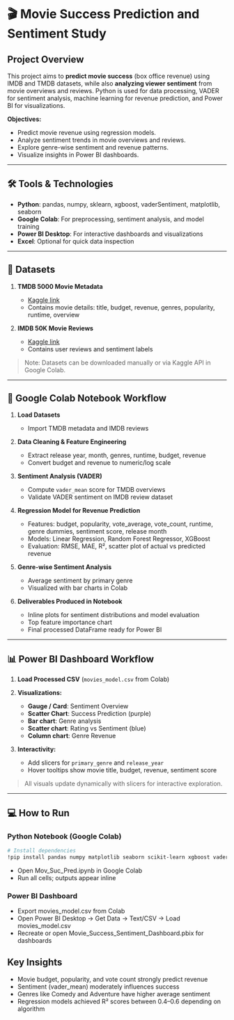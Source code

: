 # 🎬 Movie Success Prediction and Sentiment Study

## Project Overview

This project aims to **predict movie success** (box office revenue) using IMDB and TMDB datasets, while also **analyzing viewer sentiment** from movie overviews and reviews. Python is used for data processing, VADER for sentiment analysis, machine learning for revenue prediction, and Power BI for visualizations.  

**Objectives:**
- Predict movie revenue using regression models.  
- Analyze sentiment trends in movie overviews and reviews.  
- Explore genre-wise sentiment and revenue patterns.  
- Visualize insights in Power BI dashboards.  

---

## 🛠 Tools & Technologies

- **Python**: pandas, numpy, sklearn, xgboost, vaderSentiment, matplotlib, seaborn  
- **Google Colab**: For preprocessing, sentiment analysis, and model training  
- **Power BI Desktop**: For interactive dashboards and visualizations  
- **Excel**: Optional for quick data inspection  

---

## 📂 Datasets

1. **TMDB 5000 Movie Metadata**  
   - [Kaggle link](https://www.kaggle.com/datasets/tmdb/tmdb-movie-metadata)  
   - Contains movie details: title, budget, revenue, genres, popularity, runtime, overview  

2. **IMDB 50K Movie Reviews**  
   - [Kaggle link](https://www.kaggle.com/datasets/lakshmi25npathi/imdb-dataset-of-50k-movie-reviews)  
   - Contains user reviews and sentiment labels  

> Note: Datasets can be downloaded manually or via Kaggle API in Google Colab.

---

## 📝 Google Colab Notebook Workflow

1. **Load Datasets**  
   - Import TMDB metadata and IMDB reviews  

2. **Data Cleaning & Feature Engineering**  
   - Extract release year, month, genres, runtime, budget, revenue  
   - Convert budget and revenue to numeric/log scale  

3. **Sentiment Analysis (VADER)**  
   - Compute `vader_mean` score for TMDB overviews  
   - Validate VADER sentiment on IMDB review dataset  

4. **Regression Model for Revenue Prediction**  
   - Features: budget, popularity, vote_average, vote_count, runtime, genre dummies, sentiment score, release month  
   - Models: Linear Regression, Random Forest Regressor, XGBoost  
   - Evaluation: RMSE, MAE, R², scatter plot of actual vs predicted revenue  

5. **Genre-wise Sentiment Analysis**  
   - Average sentiment by primary genre  
   - Visualized with bar charts in Colab  

6. **Deliverables Produced in Notebook**  
   - Inline plots for sentiment distributions and model evaluation  
   - Top feature importance chart  
   - Final processed DataFrame ready for Power BI

---

## 📊 Power BI Dashboard Workflow

1. **Load Processed CSV** (`movies_model.csv` from Colab)  
2. **Visualizations:**
   - **Gauge / Card**: Sentiment Overview
   - **Scatter Chart**: Success Prediction (purple) 
   - **Bar chart**: Genre analysis  
   - **Scatter chart**: Rating vs Sentiment (blue)
   - **Column chart**: Genre Revenue 

3. **Interactivity:**
   - Add slicers for `primary_genre` and `release_year`  
   - Hover tooltips show movie title, budget, revenue, sentiment score  

> All visuals update dynamically with slicers for interactive exploration.

---

## 💻 How to Run

### Python Notebook (Google Colab)
```bash
# Install dependencies
!pip install pandas numpy matplotlib seaborn scikit-learn xgboost vaderSentiment openpyxl
```
  - Open Mov_Suc_Pred.ipynb in Google Colab
  - Run all cells; outputs appear inline

### Power BI Dashboard

  - Export movies_model.csv from Colab
  - Open Power BI Desktop → Get Data → Text/CSV → Load movies_model.csv
  - Recreate or open Movie_Success_Sentiment_Dashboard.pbix for dashboards

 ## Key Insights
 
  - Movie budget, popularity, and vote count strongly predict revenue
  - Sentiment (vader_mean) moderately influences success
  - Genres like Comedy and Adventure have higher average sentiment
  - Regression models achieved R² scores between 0.4–0.6 depending on algorithm
